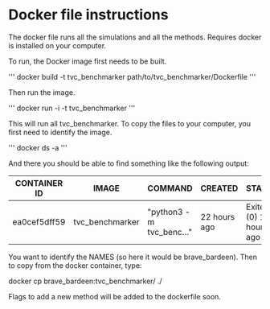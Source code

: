 # Docker file instructions 

The docker file runs all the simulations and all the methods.
Requires docker is installed on your computer. 

To run, the Docker image first needs to be built.

'''
docker build -t tvc_benchmarker path/to/tvc_benchmarker/Dockerfile
'''

Then run the image. 

'''
docker run -i -t tvc_benchmarker 
''' 

This will run all tvc_benchmarker. To copy the files to your computer, you first need to identify the image. 

'''
docker ds -a 
'''

And there you should be able to find something like the following output: 

|CONTAINER ID|IMAGE|COMMAND|CREATED|STATUS|PORTS|NAMES
|---|---|---|---|---|---|---|
|ea0cef5dff59|tvc_benchmarker|"python3 -m tvc_benc…"|22 hours ago|Exited (0) 13 hours ago|brave_bardeen

You want to identify the NAMES (so here it would be brave_bardeen). 
Then to copy from the docker container, type: 

docker cp brave_bardeen:tvc_benchmarker/ ./ 

Flags to add a new method will be added to the dockerfile soon. 
